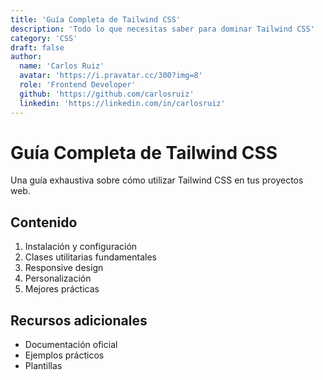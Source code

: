 ```yaml
---
title: 'Guía Completa de Tailwind CSS'
description: 'Todo lo que necesitas saber para dominar Tailwind CSS'
category: 'CSS'
draft: false
author:
  name: 'Carlos Ruiz'
  avatar: 'https://i.pravatar.cc/300?img=8'
  role: 'Frontend Developer'
  github: 'https://github.com/carlosruiz'
  linkedin: 'https://linkedin.com/in/carlosruiz'
---
```


# Guía Completa de Tailwind CSS

Una guía exhaustiva sobre cómo utilizar Tailwind CSS en tus proyectos web.

## Contenido

1. Instalación y configuración
2. Clases utilitarias fundamentales
3. Responsive design
4. Personalización
5. Mejores prácticas

## Recursos adicionales

- Documentación oficial
- Ejemplos prácticos
- Plantillas
